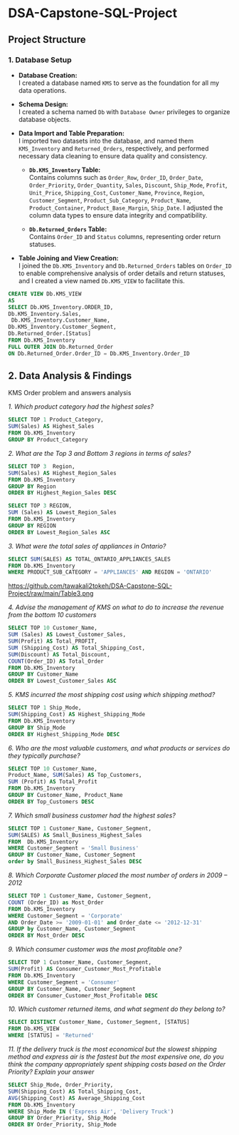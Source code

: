 # DSA-Capstone-SQL-Project

## Project Structure

### 1. Database Setup

- **Database Creation:**  
I created a database named `KMS` to serve as the foundation for all my data operations.

- **Schema Design:**  
 I created a schema named `Db` with `Database Owner` privileges to organize database objects.

- **Data Import and Table Preparation:**  
  I imported two datasets into the database, and named them `KMS_Inventory` and `Returned_Orders`, respectively, and performed necessary data cleaning to ensure data quality and consistency.

  - **`Db.KMS_Inventory` Table:**  
    Contains columns such as `Order_Row`, `Order_ID`, `Order_Date`, `Order_Priority`, `Order_Quantity`, `Sales`, `Discount`, `Ship_Mode`, `Profit`, `Unit_Price`, `Shipping_Cost`, `Customer_Name`, `Province`, `Region`, `Customer_Segment`, `Product_Sub_Category`, `Product_Name`, `Product_Container`, `Product_Base_Margin`, `Ship_Date`. I adjusted the column data types to ensure data integrity and compatibility.
  
  - **`Db.Returned_Orders` Table:**  
    Contains `Order_ID` and `Status` columns, representing order return statuses.

- **Table Joining and View Creation:**  
I joined the `Db.KMS_Inventory` and `Db.Returned_Orders` tables on `Order_ID` to enable comprehensive analysis of order details and return statuses, and I created a view named `Db.KMS_VIEW` to facilitate this.

```sql
CREATE VIEW Db.KMS_VIEW
AS
SELECT Db.KMS_Inventory.ORDER_ID,
Db.KMS_Inventory.Sales,
 Db.KMS_Inventory.Customer_Name,
Db.KMS_Inventory.Customer_Segment,
Db.Returned_Order.[Status]
FROM Db.KMS_Inventory
FULL OUTER JOIN Db.Returned_Order
ON Db.Returned_Order.Order_ID = Db.KMS_Inventory.Order_ID
```




## 2. Data Analysis & Findings
KMS Order problem and answers analysis

*1. Which product category had the highest sales?*


```SQL Query
SELECT TOP 1 Product_Category, 
SUM(Sales) AS Highest_Sales
FROM Db.KMS_Inventory
GROUP BY Product_Category
```

*2. What are the Top 3 and Bottom 3 regions in terms of sales?*

 ```SQL 
SELECT TOP 3  Region,
SUM(Sales) AS Highest_Region_Sales
FROM Db.KMS_Inventory
GROUP BY Region
ORDER BY Highest_Region_Sales DESC
```

```SQL
SELECT TOP 3 REGION, 
SUM (Sales) AS Lowest_Region_Sales
FROM Db.KMS_Inventory
GROUP BY REGION
ORDER BY Lowest_Region_Sales ASC
```

*3. What were the total sales of appliances in Ontario?*

```SQL
SELECT SUM(SALES) AS TOTAL_ONTARIO_APPLIANCES_SALES
FROM Db.KMS_Inventory
WHERE PRODUCT_SUB_CATEGORY = 'APPLIANCES' AND REGION = 'ONTARIO'
```
https://github.com/tawakali2tokeh/DSA-Capstone-SQL-Project/raw/main/Table3.png

*4. Advise the management of KMS on what to do to increase the revenue from the bottom 10 customers*

```SQL
SELECT TOP 10 Customer_Name, 
SUM (Sales) AS Lowest_Customer_Sales, 
SUM(Profit) AS Total_PROFIT,
SUM (Shipping_Cost) AS Total_Shipping_Cost, 
SUM(Discount) AS Total_Discount, 
COUNT(Order_ID) AS Total_Order
FROM Db.KMS_Inventory
GROUP BY Customer_Name
ORDER BY Lowest_Customer_Sales ASC
```

*5. KMS incurred the most shipping cost using which shipping method?*

```SQL
SELECT TOP 1 Ship_Mode, 
SUM(Shipping_Cost) AS Highest_Shipping_Mode
FROM Db.KMS_Inventory
GROUP BY Ship_Mode
ORDER BY Highest_Shipping_Mode DESC
```

*6. Who are the most valuable customers, and what products or services do they typically
purchase?*

```SQL
SELECT TOP 10 Customer_Name, 
Product_Name, SUM(Sales) AS Top_Customers,
SUM (Profit) AS Total_Profit
FROM Db.KMS_Inventory
GROUP BY Customer_Name, Product_Name
ORDER BY Top_Customers DESC
```

*7. Which small business customer had the highest sales?*

```SQL
SELECT TOP 1 Customer_Name, Customer_Segment,  
SUM(SALES) AS Small_Business_Highest_Sales
FROM  Db.KMS_Inventory
WHERE Customer_Segment = 'Small Business'
GROUP BY Customer_Name, Customer_Segment
order by Small_Business_Highest_Sales DESC
```

*8. Which Corporate Customer placed the most number of orders in 2009 – 2012*

```SQL
SELECT TOP 1 Customer_Name, Customer_Segment, 
COUNT (Order_ID) as Most_Order
FROM Db.KMS_Inventory
WHERE Customer_Segment = 'Corporate'
AND Order_Date >= '2009-01-01' and Order_date <= '2012-12-31'
GROUP by Customer_Name, Customer_Segment
ORDER BY Most_Order DESC
```

*9. Which consumer customer was the most profitable one?*

```SQL
SELECT TOP 1 Customer_Name, Customer_Segment, 
SUM(Profit) AS Consumer_Customer_Most_Profitable
FROM Db.KMS_Inventory
WHERE Customer_Segment = 'Consumer'
GROUP BY Customer_Name, Customer_Segment
ORDER BY Consumer_Customer_Most_Profitable DESC
````

*10. Which customer returned items, and what segment do they belong to?*

```SQL
SELECT DISTINCT Customer_Name, Customer_Segment, [STATUS]
FROM Db.KMS_VIEW
WHERE [STATUS] = 'Returned'
```

*11. If the delivery truck is the most economical but the slowest shipping method and
express air is the fastest but the most expensive one, do you think the company
appropriately spent shipping costs based on the Order Priority? Explain your answer*

```SQL
SELECT Ship_Mode, Order_Priority,
SUM(Shipping_Cost) AS Total_Shipping_Cost,
AVG(Shipping_Cost) AS Average_Shipping_Cost
FROM Db.KMS_Inventory
WHERE Ship_Mode IN ('Express Air', 'Delivery Truck')
GROUP BY Order_Priority, Ship_Mode
ORDER BY Order_Priority, Ship_Mode
```
